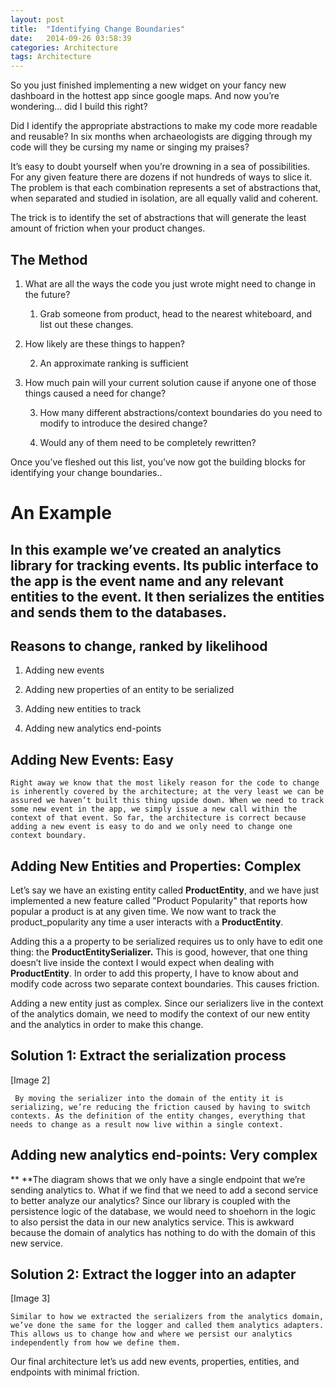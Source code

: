 ```yaml
---
layout: post
title:  "Identifying Change Boundaries"
date:   2014-09-26 03:58:39
categories: Architecture
tags: Architecture
---
```


So you just finished implementing a new widget on your fancy new dashboard in the hottest app since google maps. And now you’re wondering… did I build this right? 

Did I identify the appropriate abstractions to make my code more readable and reusable? In six months when archaeologists are digging through my code will they be cursing my name or singing my praises?

It’s easy to doubt yourself when you’re drowning in a sea of possibilities. For any given feature there are dozens if not hundreds of ways to slice it. The problem is that each combination represents a set of abstractions that, when separated and studied in isolation, are all equally valid and coherent.

The trick is to identify the set of abstractions that will generate the least amount of friction when your product changes.

## The Method

1. What are all the ways the code you just wrote might need to change in the future?

    1. Grab someone from product, head to the nearest whiteboard, and list out these changes.

2. How likely are these things to happen?

    2. An approximate ranking is sufficient

3. How much pain will your current solution cause if anyone one of those things caused a need for change?

    3. How many different abstractions/context boundaries do you need to modify to introduce the desired change?

    4. Would any of them need to be completely rewritten?

Once you’ve fleshed out this list, you’ve now got the building blocks for identifying your change boundaries..

# An Example


## In this example we’ve created an analytics library for tracking events. Its public interface to the app is the event name and any relevant entities to the event. It then serializes the entities and sends them to the databases.

## Reasons to change, ranked by likelihood

1. Adding new events

2. Adding new properties of an entity to be serialized  

3. Adding new entities to track

4. Adding new analytics end-points

## Adding New Events: Easy

	Right away we know that the most likely reason for the code to change is inherently covered by the architecture; at the very least we can be assured we haven’t built this thing upside down. When we need to track some new event in the app, we simply issue a new call within the context of that event. So far, the architecture is correct because adding a new event is easy to do and we only need to change one context boundary.

## Adding New Entities and Properties: Complex

Let’s say we have an existing entity called **ProductEntity**, and we have just implemented a new feature called "Product Popularity" that reports how popular a product is at any given time. We now want to track the product_popularity any time a user interacts with a **ProductEntity**.

Adding this a a property to be serialized requires us to only have to edit one thing: the **ProductEntitySerializer.** This is good, however, that one thing doesn’t live inside the context I would expect when dealing with **ProductEntity**. In order to add this property, I have to know about and modify code across two separate context boundaries. This causes friction.

Adding a new entity just as complex. Since our serializers live in the context of the analytics domain, we need to modify the context of our new entity and the analytics in order to make this change.

## Solution 1: Extract the serialization process

[Image 2]

	 By moving the serializer into the domain of the entity it is serializing, we’re reducing the friction caused by having to switch contexts. As the definition of the entity changes, everything that needs to change as a result now live within a single context.

## Adding new analytics end-points: Very complex

**	**The diagram shows that we only have a single endpoint that we’re sending analytics to. What if we find that we need to add a second service to better analyze our analytics? Since our library is coupled with the persistence logic of the database, we would need to shoehorn in the logic to also persist the data in our new analytics service. This is awkward because the domain of analytics has nothing to do with the domain of this new service. 

## Solution 2: Extract the logger into an adapter

[Image 3]

	Similar to how we extracted the serializers from the analytics domain, we’ve done the same for the logger and called them analytics adapters. This allows us to change how and where we persist our analytics independently from how we define them.

Our final architecture let’s us add new events, properties, entities, and endpoints with minimal friction.
